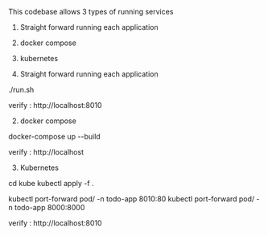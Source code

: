 This codebase allows 3 types of running services
1. Straight forward running each application
2. docker compose
3. kubernetes

1. Straight forward running each application

./run.sh

verify : http://localhost:8010

2. docker compose

docker-compose up --build

verify : http://localhost


3. Kubernetes

cd kube
kubectl apply -f .


kubectl port-forward pod/<nginx> -n todo-app  8010:80
kubectl port-forward pod/<django> -n todo-app  8000:8000

verify : http://localhost:8010










